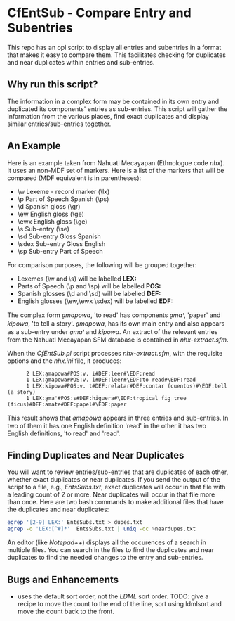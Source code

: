 # CfEntSub - Compare Entry and Subentries
This repo has an opl script to display all entries and subentries in a format that makes it easy to compare them. This facilitates checking for duplicates and near duplicates within entries and sub-entries.

## Why run this script?
The information in a complex form may be contained in its own entry and duplicated its components' entries as sub-entries. This script will gather the information from the various places, find exact duplicates and display similar entries/sub-entries together.

## An Example
Here is an example taken from Nahuatl Mecayapan (Ethnologue code *nhx*). It uses an non-MDF set of markers. Here is a list of the markers that will be compared (MDF equivalent is in parentheses):
 - \\w Lexeme -  record marker (\\lx)
 - \\p Part of Speech Spanish (\\ps)
 - \\d Spanish gloss (\\gr)
 - \\ew English gloss (\\ge)
 - \\ewx English gloss (\\ge)
 - \\s Sub-entry (\\se)
 - \\sd Sub-entry Gloss Spanish
 - \\sdex Sub-entry Gloss English
 - \\sp Sub-entry Part of Speech

For comparison purposes, the following will be grouped together:
 - Lexemes (\\w and \\s) will be labelled **LEX:**
 - Parts of Speech (\\p and \\sp) will be labelled **POS:**
 - Spanish glosses (\\d and \\sd) will be labelled **DEF:**
 - English glosses (\\ew,\\ewx \\sdex) will be labelled **EDF:**

The complex form *a̱mapowa*, 'to read' has components *a̱maꞌ*, 'paper' and *kipowa*, 'to tell a story'.
*a̱mapowa*, has its own main entry and also appears as a sub-entry  under  *a̱maꞌ* and *kipowa*. An extract of the relevant entries from the Nahuatl Mecayapan SFM database is contained in *nhx-extract.sfm*.

When the *CfEntSub.pl* script processes  *nhx-extract.sfm*, with the requisite options and the *nhx.ini* file, it produces:

````text
      2 LEX:a̱mapowa#POS:v. i#DEF:leer#\EDF:read
      1 LEX:a̱mapowa#POS:v. i#DEF:leer#\EDF:to read#\EDF:read
      1 LEX:kipowa#POS:v. t#DEF:relatar#DEF:contar (cuentos)#\EDF:tell (a story)
      1 LEX:a̱maꞌ#POS:s#DEF:higuera#\EDF:tropical fig tree (ficus)#DEF:amate#DEF:papel#\EDF:paper
````
This result shows that *a̱mapowa* appears in three entries and sub-entries. In two of them it has one English definition 'read' in the other it has two English definitions, 'to read' and 'read'.

## Finding Duplicates and Near Duplicates
You will want to review entries/sub-entries that are duplicates of each other, whether exact duplicates or near duplicates. If you send the output of the script to a file, e.g.,  *EntsSubs.txt*, exact duplicates will occur in that file with a leading count of 2 or more. Near duplicates will occur in that file more than once. Here are two bash commands to make additional files that have the duplicates and near duplicates:
````bash
egrep '[2-9] LEX:' EntsSubs.txt > dupes.txt
egrep -o 'LEX:[^#]*'  EntsSubs.txt | uniq -dc >neardupes.txt
````

 An editor (like *Notepad++*) displays all the occurences of a search in multiple files. You can search in the files to find the duplicates and near duplicates to find the needed changes to the entry and sub-entries.

## Bugs and Enhancements
 - uses the default sort order, not the *LDML* sort order. 
	TODO: give a recipe to move the count to the end of the line, sort using ldmlsort and move the count back to the front.
